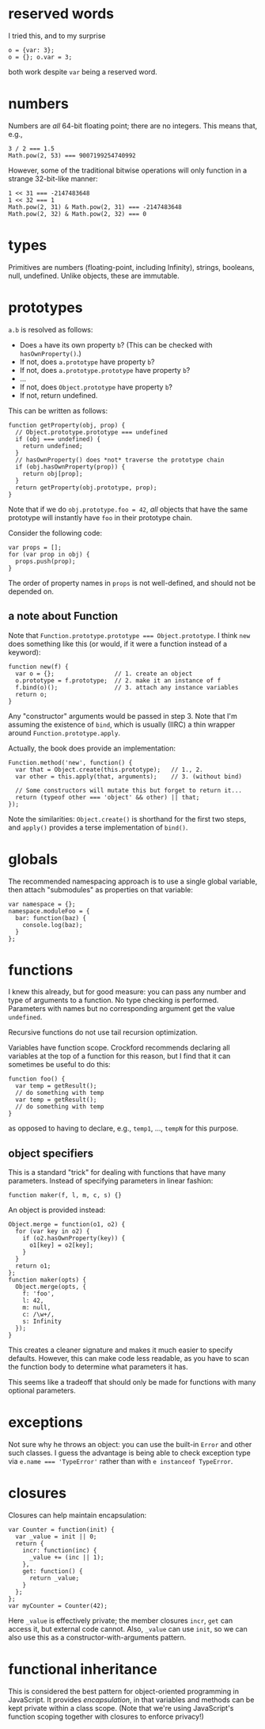 # reserved words

I tried this, and to my surprise

    o = {var: 3};
    o = {}; o.var = 3;

both work despite `var` being a reserved word.

# numbers

Numbers are *all* 64-bit floating point; there are no integers. This means
that, e.g.,

    3 / 2 === 1.5
    Math.pow(2, 53) === 9007199254740992

However, some of the traditional bitwise operations will only function in
a strange 32-bit-like manner:

    1 << 31 === -2147483648
    1 << 32 === 1
    Math.pow(2, 31) & Math.pow(2, 31) === -2147483648
    Math.pow(2, 32) & Math.pow(2, 32) === 0

# types

Primitives are numbers (floating-point, including Infinity), strings, booleans,
null, undefined. Unlike objects, these are immutable.

# prototypes

`a.b` is resolved as follows:

- Does `a` have its own property `b`? (This can be checked with
  `hasOwnProperty()`.)
- If not, does `a.prototype` have property `b`?
- If not, does `a.prototype.prototype` have property `b`?
- ...
- If not, does `Object.prototype` have property `b`?
- If not, return undefined.

This can be written as follows:

    function getProperty(obj, prop) {
      // Object.prototype.prototype === undefined
      if (obj === undefined) {
        return undefined;
      }
      // hasOwnProperty() does *not* traverse the prototype chain
      if (obj.hasOwnProperty(prop)) {
        return obj[prop];
      }
      return getProperty(obj.prototype, prop);
    }

Note that if we do `obj.prototype.foo = 42`, *all* objects that have the
same prototype will instantly have `foo` in their prototype chain.

Consider the following code:
    
    var props = [];
    for (var prop in obj) {
      props.push(prop);
    }

The order of property names in `props` is not well-defined, and should not
be depended on.

## a note about Function

Note that `Function.prototype.prototype === Object.prototype`. I think
`new` does something like this (or would, if it were a function instead
of a keyword):

    function new(f) {
      var o = {};                 // 1. create an object
      o.prototype = f.prototype;  // 2. make it an instance of f
      f.bind(o)();                // 3. attach any instance variables
      return o;
    }

Any "constructor" arguments would be passed in step 3. Note that I'm
assuming the existence of `bind`, which is usually (IIRC) a thin wrapper
around `Function.prototype.apply`.

Actually, the book does provide an implementation:

    Function.method('new', function() {
      var that = Object.create(this.prototype);   // 1., 2.
      var other = this.apply(that, arguments);    // 3. (without bind)

      // Some constructors will mutate this but forget to return it...
      return (typeof other === 'object' && other) || that;
    });

Note the similarities: `Object.create()` is shorthand for the first two steps,
and `apply()` provides a terse implementation of `bind()`.

# globals

The recommended namespacing approach is to use a single global variable, then
attach "submodules" as properties on that variable:

    var namespace = {};
    namespace.moduleFoo = {
      bar: function(baz) {
        console.log(baz);
      }
    };

# functions

I knew this already, but for good measure: you can pass any number and type
of arguments to a function. No type checking is performed. Parameters with
names but no corresponding argument get the value `undefined`.

Recursive functions do not use tail recursion optimization.

Variables have function scope. Crockford recommends declaring all variables
at the top of a function for this reason, but I find that it can sometimes
be useful to do this:

    function foo() {
      var temp = getResult();
      // do something with temp
      var temp = getResult();
      // do something with temp
    }

as opposed to having to declare, e.g., `temp1`, ..., `tempN` for this
purpose.

## object specifiers

This is a standard "trick" for dealing with functions that have many
parameters. Instead of specifying parameters in linear fashion:

    function maker(f, l, m, c, s) {}

An object is provided instead:

    Object.merge = function(o1, o2) {
      for (var key in o2) {
        if (o2.hasOwnProperty(key)) {
          o1[key] = o2[key];
        }
      }
      return o1;
    };
    function maker(opts) {
      Object.merge(opts, {
        f: 'foo',
        l: 42,
        m: null,
        c: /\w+/,
        s: Infinity
      });
    }

This creates a cleaner signature and makes it much easier to specify
defaults. However, this can make code less readable, as you have to scan
the function body to determine what parameters it has.

This seems like a tradeoff that should only be made for functions with many
optional parameters.

# exceptions

Not sure why he throws an object: you can use the built-in `Error` and
other such classes. I guess the advantage is being able to check exception
type via `e.name === 'TypeError'` rather than with `e instanceof TypeError`.

# closures

Closures can help maintain encapsulation:

    var Counter = function(init) {
      var _value = init || 0;
      return {
        incr: function(inc) {
          _value += (inc || 1);
        },
        get: function() {
          return _value;
        }
      };
    };
    var myCounter = Counter(42);

Here `_value` is effectively private; the member closures `incr`, `get`
can access it, but external code cannot. Also, `_value` can use `init`, so
we can also use this as a constructor-with-arguments pattern.

# functional inheritance

This is considered the best pattern for object-oriented programming in
JavaScript. It provides *encapsulation*, in that variables and methods can
be kept private within a class scope. (Note that we're using JavaScript's
function scoping together with closures to enforce privacy!)
